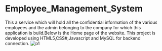 # Employee_Management_System
This a service which will hold all the confidential information of the various employees and the admin belonging to the company for which this application is build.Below is the Home page of the website.
This project is developed using HTML5,CSS#,Javascript and MySQL for backend connection.
![o1](https://user-images.githubusercontent.com/63468864/155373650-332b53c9-d2c6-4e21-9eb5-8189243861c6.jpg)
